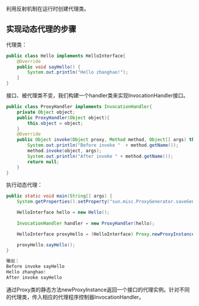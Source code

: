 利用反射机制在运行时创建代理类。

## 实现动态代理的步骤

代理类：

```java
public class Hello implements HelloInterface{
    @Override
    public void sayHello() {
        System.out.println("Hello zhanghao!");
    }
}
```


接口、被代理类不变，我们构建一个handler类来实现InvocationHandler接口。

```java
public class ProxyHandler implements InvocationHandler{
    private Object object;
    public ProxyHandler(Object object){
        this.object = object;
    }
    @Override
    public Object invoke(Object proxy, Method method, Object[] args) throws Throwable {
        System.out.println("Before invoke "  + method.getName());
        method.invoke(object, args);
        System.out.println("After invoke " + method.getName());
        return null;
    }
}
```

执行动态代理：

```java
public static void main(String[] args) {
	System.getProperties().setProperty("sun.misc.ProxyGenerator.saveGeneratedFiles", "true");

	HelloInterface hello = new Hello();
	
	InvocationHandler handler = new ProxyHandler(hello);

	HelloInterface proxyHello = (HelloInterface) Proxy.newProxyInstance(hello.getClass().getClassLoader(), hello.getClass().getInterfaces(), handler);

	proxyHello.sayHello();
}

输出：
Before invoke sayHello
Hello zhanghao!
After invoke sayHello
```

通过Proxy类的静态方法newProxyInstance返回一个接口的代理实例。针对不同的代理类，传入相应的代理程序控制器InvocationHandler。